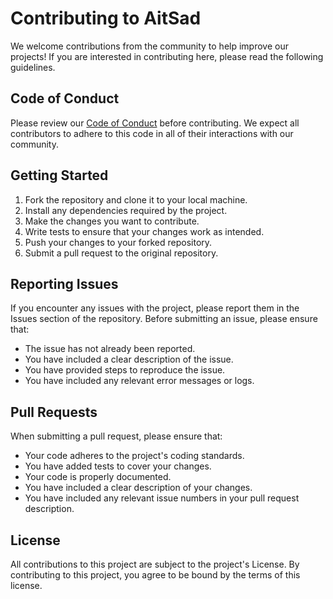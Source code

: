 # Contributing to AitSad

We welcome contributions from the community to help improve our projects! If you are interested in contributing here, please read the following guidelines.

## Code of Conduct
Please review our [Code of Conduct](https://github.com/AitSad/.github/blob/main/CODE_OF_CONDUCT.md) before contributing. We expect all contributors to adhere to this code in all of their interactions with our community.

## Getting Started

1. Fork the repository and clone it to your local machine.
2. Install any dependencies required by the project.
3. Make the changes you want to contribute.
4. Write tests to ensure that your changes work as intended.
5. Push your changes to your forked repository.
6. Submit a pull request to the original repository.

## Reporting Issues
If you encounter any issues with the project, please report them in the Issues section of the repository. Before submitting an issue, please ensure that:

- The issue has not already been reported.
- You have included a clear description of the issue.
- You have provided steps to reproduce the issue.
- You have included any relevant error messages or logs.

## Pull Requests

When submitting a pull request, please ensure that:

- Your code adheres to the project's coding standards.
- You have added tests to cover your changes.
- Your code is properly documented.
- You have included a clear description of your changes.
- You have included any relevant issue numbers in your pull request description.

## License
All contributions to this project are subject to the project's License. By contributing to this project, you agree to be bound by the terms of this license.
